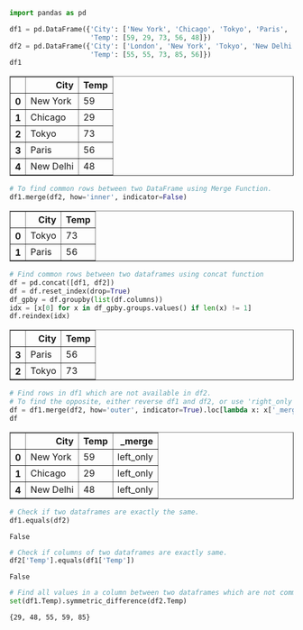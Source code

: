 ```python
import pandas as pd
```


```python
df1 = pd.DataFrame({'City': ['New York', 'Chicago', 'Tokyo', 'Paris', 'New Delhi'],
                    'Temp': [59, 29, 73, 56, 48]})
df2 = pd.DataFrame({'City': ['London', 'New York', 'Tokyo', 'New Delhi', 'Paris'],
                    'Temp': [55, 55, 73, 85, 56]})
df1
```




<div>
<style scoped>
    .dataframe tbody tr th:only-of-type {
        vertical-align: middle;
    }

    .dataframe tbody tr th {
        vertical-align: top;
    }

    .dataframe thead th {
        text-align: right;
    }
</style>
<table border="1" class="dataframe">
  <thead>
    <tr style="text-align: right;">
      <th></th>
      <th>City</th>
      <th>Temp</th>
    </tr>
  </thead>
  <tbody>
    <tr>
      <th>0</th>
      <td>New York</td>
      <td>59</td>
    </tr>
    <tr>
      <th>1</th>
      <td>Chicago</td>
      <td>29</td>
    </tr>
    <tr>
      <th>2</th>
      <td>Tokyo</td>
      <td>73</td>
    </tr>
    <tr>
      <th>3</th>
      <td>Paris</td>
      <td>56</td>
    </tr>
    <tr>
      <th>4</th>
      <td>New Delhi</td>
      <td>48</td>
    </tr>
  </tbody>
</table>
</div>




```python
# To find common rows between two DataFrame using Merge Function.
df1.merge(df2, how='inner', indicator=False)
```




<div>
<style scoped>
    .dataframe tbody tr th:only-of-type {
        vertical-align: middle;
    }

    .dataframe tbody tr th {
        vertical-align: top;
    }

    .dataframe thead th {
        text-align: right;
    }
</style>
<table border="1" class="dataframe">
  <thead>
    <tr style="text-align: right;">
      <th></th>
      <th>City</th>
      <th>Temp</th>
    </tr>
  </thead>
  <tbody>
    <tr>
      <th>0</th>
      <td>Tokyo</td>
      <td>73</td>
    </tr>
    <tr>
      <th>1</th>
      <td>Paris</td>
      <td>56</td>
    </tr>
  </tbody>
</table>
</div>




```python
# Find common rows between two dataframes using concat function
df = pd.concat([df1, df2])
df = df.reset_index(drop=True)
df_gpby = df.groupby(list(df.columns))
idx = [x[0] for x in df_gpby.groups.values() if len(x) != 1]
df.reindex(idx)
```




<div>
<style scoped>
    .dataframe tbody tr th:only-of-type {
        vertical-align: middle;
    }

    .dataframe tbody tr th {
        vertical-align: top;
    }

    .dataframe thead th {
        text-align: right;
    }
</style>
<table border="1" class="dataframe">
  <thead>
    <tr style="text-align: right;">
      <th></th>
      <th>City</th>
      <th>Temp</th>
    </tr>
  </thead>
  <tbody>
    <tr>
      <th>3</th>
      <td>Paris</td>
      <td>56</td>
    </tr>
    <tr>
      <th>2</th>
      <td>Tokyo</td>
      <td>73</td>
    </tr>
  </tbody>
</table>
</div>




```python
# Find rows in df1 which are not available in df2.
# To find the opposite, either reverse df1 and df2, or use 'right_only'
df = df1.merge(df2, how='outer', indicator=True).loc[lambda x: x['_merge'] == 'left_only']
df
```




<div>
<style scoped>
    .dataframe tbody tr th:only-of-type {
        vertical-align: middle;
    }

    .dataframe tbody tr th {
        vertical-align: top;
    }

    .dataframe thead th {
        text-align: right;
    }
</style>
<table border="1" class="dataframe">
  <thead>
    <tr style="text-align: right;">
      <th></th>
      <th>City</th>
      <th>Temp</th>
      <th>_merge</th>
    </tr>
  </thead>
  <tbody>
    <tr>
      <th>0</th>
      <td>New York</td>
      <td>59</td>
      <td>left_only</td>
    </tr>
    <tr>
      <th>1</th>
      <td>Chicago</td>
      <td>29</td>
      <td>left_only</td>
    </tr>
    <tr>
      <th>4</th>
      <td>New Delhi</td>
      <td>48</td>
      <td>left_only</td>
    </tr>
  </tbody>
</table>
</div>




```python
# Check if two dataframes are exactly the same.
df1.equals(df2)
```




    False




```python
# Check if columns of two dataframes are exactly same.
df2['Temp'].equals(df1['Temp'])
```




    False




```python
# Find all values in a column between two dataframes which are not common.
set(df1.Temp).symmetric_difference(df2.Temp)
```




    {29, 48, 55, 59, 85}


